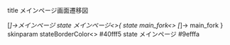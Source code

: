 title メインページ画面遷移図

[*]->メインページ
state メインページ<<mainpage>>{
state main_fork<<fork>>
    [*]-> main_fork
}
skinparam stateBorderColor<<mainpage>> #40fff5
state メインページ #9efffa